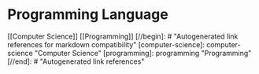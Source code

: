 # Programming Language

[[Computer Science]] [[Programming]]
[//begin]: # "Autogenerated link references for markdown compatibility"
[computer-science]: computer-science "Computer Science"
[programming]: programming "Programming"
[//end]: # "Autogenerated link references"